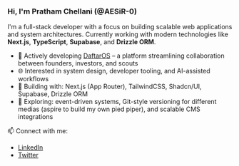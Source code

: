### Hi, I'm Pratham Chellani (@AESiR-0)

I'm a full-stack developer with a focus on building scalable web applications and system architectures. Currently working with modern technologies like **Next.js**, **TypeScript**, **Supabase**, and **Drizzle ORM**.

- 🔧 Actively developing [DaftarOS](https://github.com/AESiR-0) – a platform streamlining collaboration between founders, investors, and scouts
- 🌐 Interested in system design, developer tooling, and AI-assisted workflows
- 🧱 Building with: Next.js (App Router), TailwindCSS, Shadcn/UI, Supabase, Drizzle ORM
- 🧠 Exploring: event-driven systems, Git-style versioning for different medias (aspire to build my own pied piper), and scalable CMS integrations

📫 Connect with me:
- [LinkedIn](https://linkedin.com/in/pratham-chellani)
- [Twitter](https://twitter.com/PrathamChellan5)
